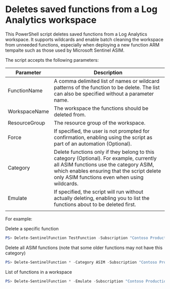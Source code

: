 # Deletes saved functions from a Log Analytics workspace

This PowerShell script deletes saved functions from a Log Analytics workspace. It supports wildcards and enable batch cleaning the workspace from unneeded functions, especially when deploying a new function ARM tempalte such as those used by Microsoft Sentinel ASIM.

The script accepts the following parameters:

| Parameter | Description |
| --------- | ----------- |
| FunctionName | A comma delimited list of names or wildcard patterns of the function to be delete. The list can also be specified without a parameter name. |
| WorkspaceName | The workspace the functions should be deleted from. |
| ResourceGroup | The resource group of the workspace. |
| Force | If specified, the user is not prompted for confirmation, enabling using the script as part of an automation  (Optional). |
| Category | Delete functions only if they belong to this category (Optional). For example, currently all ASIM functions use the category ASIM, which enables ensuring that the script delete only ASIM functions even when using wildcards. |
| Emulate | If specified, the script will run without actually deleting, enabling you to list the functions about to be deleted first. |
|||

For example:

Delete a specific function

``` PowerShell
PS> Delete-SentinelFunction TestFunction -Subscription "Contoso Production" -Workspace contosoc_ws -ResourceGroup soc_rg
```

Delete all ASIM functions (note that some older functions may not have this category)

``` PowerShell
PS> Delete-SentinelFunction * -Category ASIM -Subscription "Contoso Production" -Workspace contosoc_ws -ResourceGroup soc_rg
```

List of functions in a workspace

``` PowerShell
PS> Delete-SentinelFunction * -Emulate -Subscription "Contoso Production" -Workspace contosoc_ws -ResourceGroup soc_rg
```
